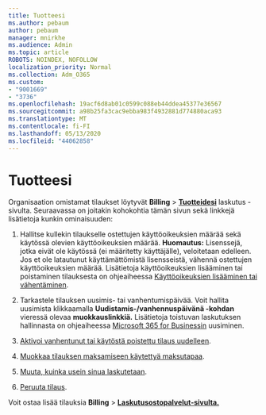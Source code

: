 ```yaml
---
title: Tuotteesi
ms.author: pebaum
author: pebaum
manager: mnirkhe
ms.audience: Admin
ms.topic: article
ROBOTS: NOINDEX, NOFOLLOW
localization_priority: Normal
ms.collection: Adm_O365
ms.custom:
- "9001669"
- "3736"
ms.openlocfilehash: 19acf6d8ab01c0599c088eb44ddea45377e36567
ms.sourcegitcommit: a98b25fa3cac9ebba983f4932881d774880aca93
ms.translationtype: MT
ms.contentlocale: fi-FI
ms.lasthandoff: 05/13/2020
ms.locfileid: "44062858"
---
```

# <a name="your-products"></a>Tuotteesi

Organisaation omistamat tilaukset löytyvät **Billing**  >  **[Tuotteidesi](https://go.microsoft.com/fwlink/p/?linkid=842054)** laskutus -sivulta. Seuraavassa on joitakin kohokohtia tämän sivun sekä linkkejä lisätietoja kunkin ominaisuuden:

1. Hallitse kullekin tilaukselle ostettujen käyttöoikeuksien määrää sekä käytössä olevien käyttöoikeuksien määrää.  **Huomautus:** Lisenssejä, jotka eivät ole käytössä (ei määritetty käyttäjälle), veloitetaan edelleen.  Jos et ole latautunut käyttämättömistä lisensseistä, vähennä ostettujen käyttöoikeuksien määrää. Lisätietoja käyttöoikeuksien lisääminen tai poistaminen tilauksesta on ohjeaiheessa [Käyttöoikeuksien lisääminen tai vähentäminen](https://docs.microsoft.com/alchemyinsights/how-to-add-or-reduce-licenses).

2. Tarkastele tilauksen uusimis- tai vanhentumispäivää.  Voit hallita uusimista klikkaamalla **Uudistamis-/vanhennuspäivänä -kohdan** vieressä olevaa **muokkauslinkkiä.**  Lisätietoja toistuvan laskutuksen hallinnasta on ohjeaiheessa [Microsoft 365 for Businessin](https://go.microsoft.com/fwlink/?linkid=2119216) uusiminen.

3. [Aktivoi vanhentunut tai käytöstä poistettu tilaus uudelleen](https://go.microsoft.com/fwlink/?linkid=2117519).

4. [Muokkaa tilauksen maksamiseen käytettyä maksutapaa](https://go.microsoft.com/fwlink/?linkid=2117167).

5. [Muuta, kuinka usein sinua laskutetaan](https://go.microsoft.com/fwlink/?linkid=2119112).

6. [Peruuta tilaus](https://go.microsoft.com/fwlink/?linkid=2119113).

Voit ostaa lisää tilauksia **Billing**  >  [**Laskutusostopalvelut-sivulta.**](https://go.microsoft.com/fwlink/p/?linkid=868433)
